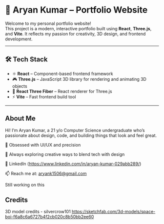 # 🧠 Aryan Kumar – Portfolio Website

Welcome to my personal portfolio website!  
This project is a modern, interactive portfolio built using **React**, **Three.js**, and **Vite**. It reflects my passion for creativity, 3D design, and frontend development.

---



## 🛠 Tech Stack

- ⚛️ **React** – Component-based frontend framework
- 🎮 **Three.js** – JavaScript 3D library for rendering and animating 3D objects
- 🧵 **React Three Fiber** – React renderer for Three.js
- ⚡ **Vite** – Fast frontend build tool


---


## About Me


Hi! I’m Aryan Kumar, a 21 y/o Computer Science undergraduate who’s passionate about design, code, and building things that look and feel great.

🎨 Obsessed with UI/UX and precision

🧠 Always exploring creative ways to blend tech with design

🔗 LinkedIn (https://www.linkedin.com/in/aryan-kumar-029abb289/)

📫 Reach me at: aryank1506@gmail.com


Still working on this





## Credits

3D model credits - silvercrow101
https://sketchfab.com/3d-models/space-boi-f6a8c6a6727b4f2cb020c8b50bb2ee60
